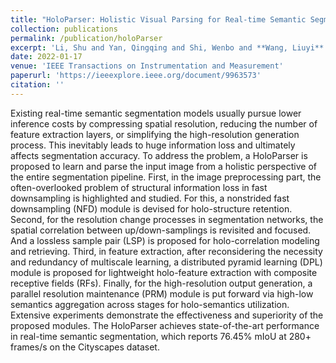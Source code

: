 ```yaml
---
title: "HoloParser: Holistic Visual Parsing for Real-time Semantic Segmentation in Autonomous Driving"
collection: publications
permalink: /publication/holoParser
excerpt: 'Li, Shu and Yan, Qingqing and Shi, Wenbo and **Wang, Liuyi** and Liu, Chengju and Chen, Qijun'
date: 2022-01-17
venue: 'IEEE Transactions on Instrumentation and Measurement'
paperurl: 'https://ieeexplore.ieee.org/document/9963573'
citation: ''
---
```


Existing real-time semantic segmentation models usually pursue lower inference costs by compressing spatial resolution, reducing the number of feature extraction layers, or simplifying the high-resolution generation process. This inevitably leads to huge information loss and ultimately affects segmentation accuracy. To address the problem, a HoloParser is proposed to learn and parse the input image from a holistic perspective of the entire segmentation pipeline. First, in the image preprocessing part, the often-overlooked problem of structural information loss in fast downsampling is highlighted and studied. For this, a nonstrided fast downsampling (NFD) module is devised for holo-structure retention. Second, for the resolution change processes in segmentation networks, the spatial correlation between up/down-samplings is revisited and focused. And a lossless sample pair (LSP) is proposed for holo-correlation modeling and retrieving. Third, in feature extraction, after reconsidering the necessity and redundancy of multiscale learning, a distributed pyramid learning (DPL) module is proposed for lightweight holo-feature extraction with composite receptive fields (RFs). Finally, for the high-resolution output generation, a parallel resolution maintenance (PRM) module is put forward via high-low semantics aggregation across stages for holo-semantics utilization. Extensive experiments demonstrate the effectiveness and superiority of the proposed modules. The HoloParser achieves state-of-the-art performance in real-time semantic segmentation, which reports 76.45% mIoU at 280+ frames/s on the Cityscapes dataset.
